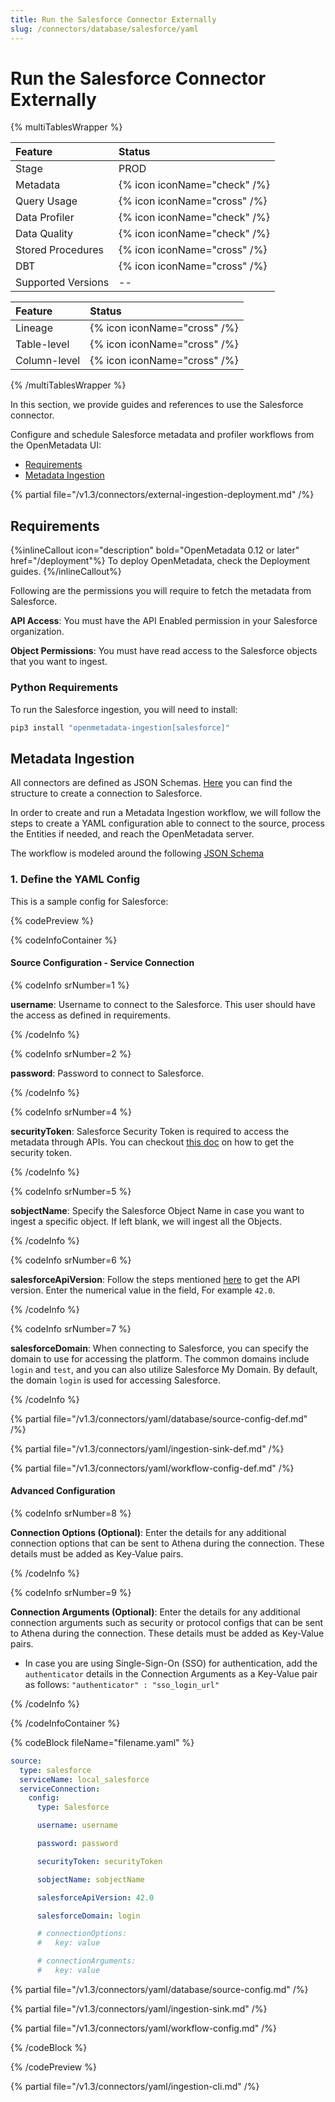 ```yaml
---
title: Run the Salesforce Connector Externally
slug: /connectors/database/salesforce/yaml
---
```


# Run the Salesforce Connector Externally

{% multiTablesWrapper %}

| Feature            | Status                       |
| :----------------- | :--------------------------- |
| Stage              | PROD                         |
| Metadata           | {% icon iconName="check" /%} |
| Query Usage        | {% icon iconName="cross" /%} |
| Data Profiler      | {% icon iconName="check" /%} |
| Data Quality       | {% icon iconName="check" /%} |
| Stored Procedures            | {% icon iconName="cross" /%} |
| DBT                | {% icon iconName="cross" /%} |
| Supported Versions | --                           |

| Feature      | Status                       |
| :----------- | :--------------------------- |
| Lineage      | {% icon iconName="cross" /%}          |
| Table-level  | {% icon iconName="cross" /%} |
| Column-level | {% icon iconName="cross" /%} |

{% /multiTablesWrapper %}

In this section, we provide guides and references to use the Salesforce connector.

Configure and schedule Salesforce metadata and profiler workflows from the OpenMetadata UI:

- [Requirements](#requirements)
- [Metadata Ingestion](#metadata-ingestion)

{% partial file="/v1.3/connectors/external-ingestion-deployment.md" /%}

## Requirements

{%inlineCallout icon="description" bold="OpenMetadata 0.12 or later" href="/deployment"%}
To deploy OpenMetadata, check the Deployment guides.
{%/inlineCallout%}

Following are the permissions you will require to fetch the metadata from Salesforce.

**API Access**: You must have the API Enabled permission in your Salesforce organization.

**Object Permissions**: You must have read access to the Salesforce objects that you want to ingest.


### Python Requirements

To run the Salesforce ingestion, you will need to install:

```bash
pip3 install "openmetadata-ingestion[salesforce]"
```

## Metadata Ingestion

All connectors are defined as JSON Schemas.
[Here](https://github.com/open-metadata/OpenMetadata/blob/main/openmetadata-spec/src/main/resources/json/schema/entity/services/connections/database/salesforceConnection.json)
you can find the structure to create a connection to Salesforce.

In order to create and run a Metadata Ingestion workflow, we will follow
the steps to create a YAML configuration able to connect to the source,
process the Entities if needed, and reach the OpenMetadata server.

The workflow is modeled around the following
[JSON Schema](https://github.com/open-metadata/OpenMetadata/blob/main/openmetadata-spec/src/main/resources/json/schema/metadataIngestion/workflow.json)

### 1. Define the YAML Config

This is a sample config for Salesforce:

{% codePreview %}

{% codeInfoContainer %}

#### Source Configuration - Service Connection

{% codeInfo srNumber=1 %}

**username**: Username to connect to the Salesforce. This user should have the access as defined in requirements.

{% /codeInfo %}

{% codeInfo srNumber=2 %}

**password**: Password to connect to Salesforce.

{% /codeInfo %}

{% codeInfo srNumber=4 %}

**securityToken**: Salesforce Security Token is required to access the metadata through APIs. You can checkout [this doc](https://help.salesforce.com/s/articleView?id=sf.user_security_token.htm&type=5) on how to get the security token.

{% /codeInfo %}

{% codeInfo srNumber=5 %}

**sobjectName**: Specify the Salesforce Object Name in case you want to ingest a specific object.  If left blank, we will ingest all the Objects.

{% /codeInfo %}

{% codeInfo srNumber=6 %}

**salesforceApiVersion**: Follow the steps mentioned [here](https://help.salesforce.com/s/articleView?id=000386929&type=1) to get the API version. Enter the numerical value in the field, For example `42.0`.

{% /codeInfo %}

{% codeInfo srNumber=7 %}

**salesforceDomain**: When connecting to Salesforce, you can specify the domain to use for accessing the platform. The common domains include `login` and `test`, and you can also utilize Salesforce My Domain.
By default, the domain `login` is used for accessing Salesforce.

{% /codeInfo %}

{% partial file="/v1.3/connectors/yaml/database/source-config-def.md" /%}

{% partial file="/v1.3/connectors/yaml/ingestion-sink-def.md" /%}

{% partial file="/v1.3/connectors/yaml/workflow-config-def.md" /%}

#### Advanced Configuration

{% codeInfo srNumber=8 %}

**Connection Options (Optional)**: Enter the details for any additional connection options that can be sent to Athena during the connection. These details must be added as Key-Value pairs.

{% /codeInfo %}

{% codeInfo srNumber=9 %}

**Connection Arguments (Optional)**: Enter the details for any additional connection arguments such as security or protocol configs that can be sent to Athena during the connection. These details must be added as Key-Value pairs.

- In case you are using Single-Sign-On (SSO) for authentication, add the `authenticator` details in the Connection Arguments as a Key-Value pair as follows: `"authenticator" : "sso_login_url"`

{% /codeInfo %}

{% /codeInfoContainer %}

{% codeBlock fileName="filename.yaml" %}

```yaml
source:
  type: salesforce
  serviceName: local_salesforce
  serviceConnection:
    config:
      type: Salesforce
```
```yaml {% srNumber=1 %}
      username: username
```
```yaml {% srNumber=2 %}
      password: password
```
```yaml {% srNumber=4 %}
      securityToken: securityToken
```
```yaml {% srNumber=5 %}
      sobjectName: sobjectName
```
```yaml {% srNumber=6 %}
      salesforceApiVersion: 42.0
```
```yaml {% srNumber=7 %}
      salesforceDomain: login
```
```yaml {% srNumber=8 %}
      # connectionOptions:
      #   key: value
```
```yaml {% srNumber=9 %}
      # connectionArguments:
      #   key: value
```

{% partial file="/v1.3/connectors/yaml/database/source-config.md" /%}

{% partial file="/v1.3/connectors/yaml/ingestion-sink.md" /%}

{% partial file="/v1.3/connectors/yaml/workflow-config.md" /%}

{% /codeBlock %}

{% /codePreview %}

{% partial file="/v1.3/connectors/yaml/ingestion-cli.md" /%}
